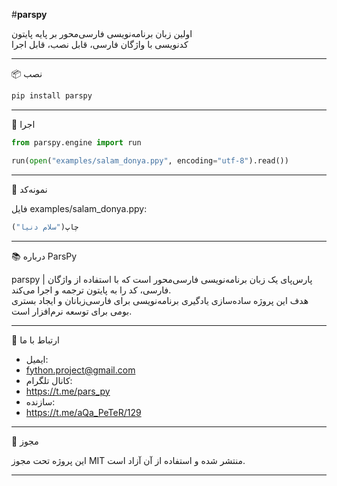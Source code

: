 #**parspy**

اولین زبان برنامه‌نویسی فارسی‌محور بر پایه پایتون  
کدنویسی با واژگان فارسی، قابل نصب، قابل اجرا

---

📦 نصب

```bash
pip install parspy
```

---

🚀 اجرا

```python
from parspy.engine import run

run(open("examples/salam_donya.ppy", encoding="utf-8").read())
```

---

🧪 نمونه‌کد

فایل examples/salam_donya.ppy:

```python
چاپ("سلام دنیا")
```


---

📚 درباره ParsPy

parspy | پارس‌پای
یک زبان برنامه‌نویسی فارسی‌محور است که با استفاده از واژگان فارسی، کد را به پایتون ترجمه و اجرا می‌کند.  
هدف این پروژه ساده‌سازی یادگیری برنامه‌نویسی برای فارسی‌زبانان و ایجاد بستری بومی برای توسعه نرم‌افزار است.

---

📢 ارتباط با ما

- ایمیل:
-  fython.project@gmail.com  
- کانال تلگرام:
- https://t.me/pars_py  
- سازنده:
-  https://t.me/aQa_PeTeR/129

---

📄 مجوز

این پروژه تحت مجوز MIT منتشر شده و استفاده از آن آزاد است.

---
